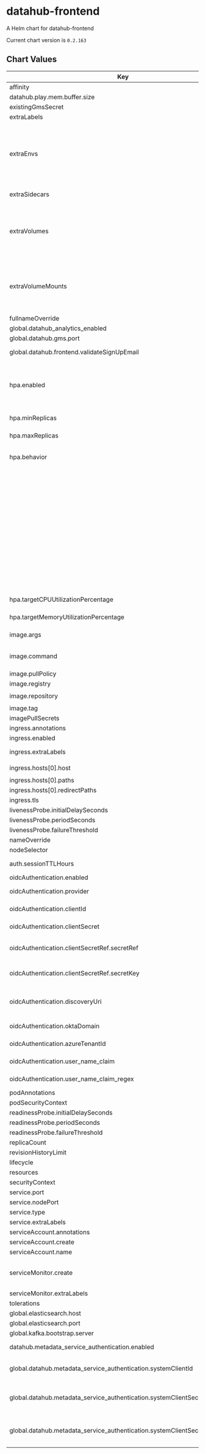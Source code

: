datahub-frontend
================

A Helm chart for datahub-frontend

Current chart version is `0.2.163`

## Chart Values

| Key                                                                         | Type                                                                                              | Default                              | Description                                                                                                                                                                                                                                                                                                                      |
|-----------------------------------------------------------------------------|---------------------------------------------------------------------------------------------------|--------------------------------------|----------------------------------------------------------------------------------------------------------------------------------------------------------------------------------------------------------------------------------------------------------------------------------------------------------------------------------|
| affinity                                                                    | object                                                                                            | `{}`                                 |                                                                                                                                                                                                                                                                                                                                  |
| datahub.play.mem.buffer.size                                                | string                                                                                            | `"10MB"`                             |                                                                                                                                                                                                                                                                                                                                  |
| existingGmsSecret                                                           | object                                                                                            | {}                                   | Reference to GMS secret if already exists                                                                                                                                                                                                                                                                                        |
| extraLabels                                                                 | object                                                                                            | `{}`                                 | Extra labels for deployment configuration                                                                                                                                                                                                                                                                                        |
| extraEnvs                                                                   | Extra [environment variables][] which will be appended to the `env:` definition for the container | `[]`                                 |
| extraSidecars                                                               | list                                                                                              | `[]`                                 | Add additional sidecar containers to the deployment pod(s)                                                                                                                                                                                                                                                                       |
| extraVolumes                                                                | Templatable string of additional `volumes` to be passed to the `tpl` function                     | ""                                   |
| extraVolumeMounts                                                           | Templatable string of additional `volumeMounts` to be passed to the `tpl` function                | ""                                   |
| fullnameOverride                                                            | string                                                                                            | `"datahub-frontend"`                 |                                                                                                                                                                                                                                                                                                                                  |
| global.datahub_analytics_enabled                                            | boolean                                                                                           | true                                 |                                                                                                                                                                                                                                                                                                                                  |
| global.datahub.gms.port                                                     | string                                                                                            | `"8080"`                             |                                                                                                                                                                                                                                                                                                                                  |
| global.datahub.frontend.validateSignUpEmail                                 | boolean                                                                                           | true                                 | Enforces user sign up through invite link to use a valid email.                                                                                                                                                                                                                                                                  |
| hpa.enabled                                                                       | bool                                                                                              | `false`                                                                               | Set to `true` to enable the Horizontal Pod Autoscaler (HPA) for the deployment. Default is `false`. **Note:** Enabling HPA may introduce instability during scaling events, such as delays in waiting for nodes to become ready to allocate new pods.                                                                                                                                               |
| hpa.minReplicas                                                                       | int                                                                                              | `2`                                                                               | The minimum number of replicas that the HPA can scale down to. Default is 2.                                                                                                                                               |
| hpa.maxReplicas                                                                       | int                                                                                              | `3`                                                                               | The maximum number of replicas that the HPA can scale up to. Default is 3.                                                                                                                                                                                                                            |
| hpa.behavior                                                           | object                                                             | `{}`                                                                 | Configuration for scaling behavior of the HPA. Leave empty for default behavior. If not provided, the default behavior is as follows:                                             |
|                                                                             |                                                                      |                                                                      | **Default Scale Down Behavior:**                                                                                                                                                      |
|                                                                             |                                                                      |                                                                      | - **Stabilization Window:** 300 seconds (5 minutes) - The amount of time the HPA will wait before allowing further scaling down.                                                   |
|                                                                             |                                                                      |                                                                      | - **Scale Down Policy:** 1 pod every 180 seconds (3 minutes). This ensures that the HPA does not scale down too quickly.                                                           |
|                                                                             |                                                                      |                                                                      | **Default Scale Up Behavior:**                                                                                                                                                        |
|                                                                             |                                                                      |                                                                      | - **Stabilization Window:** 0 seconds - No waiting period before scaling up. The HPA can immediately increase replicas if needed.                                                  |
|                                                                             |                                                                      |                                                                      | - **Scale Up Policy:** 1 pod every 60 seconds. This defines how frequently the HPA can scale up.                                                                                     |
| hpa.targetCPUUtilizationPercentage                                     | int                                                                | `70`                                                                 | The target average CPU utilization (as a percentage) for scaling. Default is `70`.                                                                                                  |
| hpa.targetMemoryUtilizationPercentage                                     | int                                                                | `70`                                                                 | The target average memory utilization (as a percentage) for scaling. Default is `70`.                                                                                               |
| image.args                                                                  | list                                                                                              | `[]`                                 | Override the image's args.  Used to configure custom startup or shutdown behavior                                                                                                                                                                                                                                                |
| image.command                                                               | list                                                                                              | `[]`                                 | Override the image's command.  Used to configure custom startup or shutdown behavior                                                                                                                                                                                                                                             |
| image.pullPolicy                                                            | string                                                                                            | `"IfNotPresent"`                     |                                                                                                                                                                                                                                                                                                                                  |
| image.registry                                                              | string                                                                                            | ``                                   | Image registry override to be used by the job.                                                                                                                                                                                                                                                                                   |
| image.repository                                                            | string                                                                                            | `"acryldata/datahub-frontend-react"` |                                                                                                                                                                                                                                                                                                                                  |
| image.tag                                                                   | string                                                                                            | `"head"`                             |                                                                                                                                                                                                                                                                                                                                  |
| imagePullSecrets                                                            | list                                                                                              | `[]`                                 |                                                                                                                                                                                                                                                                                                                                  |
| ingress.annotations                                                         | object                                                                                            | `{}`                                 |                                                                                                                                                                                                                                                                                                                                  |
| ingress.enabled                                                             | bool                                                                                              | `false`                              |                                                                                                                                                                                                                                                                                                                                  |
| ingress.extraLabels                                                         | object                                                                                            | `{}`                                 | provides extra labels for ingress configuration                                                                                                                                                                                                                                                                                  |
| ingress.hosts[0].host                                                       | string                                                                                            | `"chart-example.local"`              |                                                                                                                                                                                                                                                                                                                                  |
| ingress.hosts[0].paths                                                      | list                                                                                              | `[]`                                 |                                                                                                                                                                                                                                                                                                                                  |
| ingress.hosts[0].redirectPaths                                              | list                                                                                              | `[]`                                 |                                                                                                                                                                                                                                                                                                                                  |
| ingress.tls                                                                 | list                                                                                              | `[]`                                 |                                                                                                                                                                                                                                                                                                                                  |
| livenessProbe.initialDelaySeconds                                           | int                                                                                               | `60`                                 |                                                                                                                                                                                                                                                                                                                                  |
| livenessProbe.periodSeconds                                                 | int                                                                                               | `30`                                 |                                                                                                                                                                                                                                                                                                                                  |
| livenessProbe.failureThreshold                                              | int                                                                                               | `4`                                  |                                                                                                                                                                                                                                                                                                                                  |
| nameOverride                                                                | string                                                                                            | `""`                                 |                                                                                                                                                                                                                                                                                                                                  |
| nodeSelector                                                                | object                                                                                            | `{}`                                 |                                                                                                                                                                                                                                                                                                                                  |
| auth.sessionTTLHours                                                        | string                                                                                            | `24`                                 | Configures the length of time a session token is valid for after creation.                                                                                                                                                                                                                                                       |
| oidcAuthentication.enabled                                                  | boolean                                                                                           | `false`                              | Enable [OIDC authentication](https://datahubproject.io/docs/authentication/guides/sso/configure-oidc-react)                                                                                                                                                                                                                      |
| oidcAuthentication.provider                                                 | string                                                                                            | `""`                                 | One of the supported OIDC providers: [google](https://datahubproject.io/docs/authentication/guides/sso/configure-oidc-react-google), [okta](https://datahubproject.io/docs/authentication/guides/sso/configure-oidc-react-okta), or [azure](https://datahubproject.io/docs/authentication/guides/sso/configure-oidc-react-azure) |
| oidcAuthentication.clientId                                                 | string                                                                                            | `""`                                 | A unique identifier for your application with the identity provider                                                                                                                                                                                                                                                              |
| oidcAuthentication.clientSecret                                             | string                                                                                            | `""`                                 | A shared secret to use for exchange between you and your identity provider                                                                                                                                                                                                                                                       |
| oidcAuthentication.clientSecretRef.secretRef                                | string                                                                                            | `"nil"`                              | Optional, this is the reference to the shared secret to use for exchange between you and your identity provider                                                                                                                                                                                                                  |
| oidcAuthentication.clientSecretRef.secretKey                                | string                                                                                            | `"nil"`                              | Optional, this is the key of the shared secret to use for exchange between you and your identity provider                                                                                                                                                                                                                        |
| oidcAuthentication.discoveryUri                                             | string                                                                                            | `""`                                 | Discovery URI, e.g. `https://my-keycloak.example.com/realms/master/.well-known/openid-configuration`; needed only if `provider` is set to `other`                                                                                                                                                                                |
| oidcAuthentication.oktaDomain                                               | string                                                                                            | `""`                                 | Okta domain, e.g. `dev-12345.okta.com`; needed only if `provider` is set to `okta`                                                                                                                                                                                                                                               |
| oidcAuthentication.azureTenantId                                            | string                                                                                            | `""`                                 | Azure directory (tenant) ID; neede only if `provider` is set to `azure`                                                                                                                                                                                                                                                          |
| oidcAuthentication.user_name_claim                                          | string                                                                                            | `""`                                 | The attribute that will contain the username used on the DataHub platform                                                                                                                                                                                                                                                        |
| oidcAuthentication.user_name_claim_regex                                    | string                                                                                            | `""`                                 | A regex string used for extracting the username from the userNameClaim attribute                                                                                                                                                                                                                                                 |
| podAnnotations                                                              | object                                                                                            | `{}`                                 |                                                                                                                                                                                                                                                                                                                                  |
| podSecurityContext                                                          | object                                                                                            | `{}`                                 |                                                                                                                                                                                                                                                                                                                                  |
| readinessProbe.initialDelaySeconds                                          | int                                                                                               | `60`                                 |                                                                                                                                                                                                                                                                                                                                  |
| readinessProbe.periodSeconds                                                | int                                                                                               | `30`                                 |                                                                                                                                                                                                                                                                                                                                  |
| readinessProbe.failureThreshold                                             | int                                                                                               | `4`                                  |                                                                                                                                                                                                                                                                                                                                  |
| replicaCount                                                                | int                                                                                               | `1`                                  |                                                                                                                                                                                                                                                                                                                                  |
| revisionHistoryLimit                                                        | int                                                                                               | `10`                                 |                                                                                                                                                                                                                                                                                                                                  |
| lifecycle                                                                   | object                                                                                            | `{}`                                 |                                                                                                                                                                                                                                                                                                                                  |
| resources                                                                   | object                                                                                            | `{}`                                 |                                                                                                                                                                                                                                                                                                                                  |
| securityContext                                                             | object                                                                                            | `{}`                                 |                                                                                                                                                                                                                                                                                                                                  |
| service.port                                                                | int                                                                                               | `9001`                               |                                                                                                                                                                                                                                                                                                                                  |
| service.nodePort                                                            | int                                                                                               | `""`                                 |                                                                                                                                                                                                                                                                                                                                  |
| service.type                                                                | string                                                                                            | `"LoadBalancer"`                     |                                                                                                                                                                                                                                                                                                                                  |
| service.extraLabels                                                         | object                                                                                            | `{}`                                 |                                                                                                                                                                                                                                                                                                                                  |
| serviceAccount.annotations                                                  | object                                                                                            | `{}`                                 |                                                                                                                                                                                                                                                                                                                                  |
| serviceAccount.create                                                       | bool                                                                                              | `true`                               |                                                                                                                                                                                                                                                                                                                                  |
| serviceAccount.name                                                         | string                                                                                            | `nil`                                |                                                                                                                                                                                                                                                                                                                                  |
| serviceMonitor.create                                                       | bool                                                                                              | `false`                              | If set true and `global.datahub.monitoring.enablePrometheus` is set `true` it will create a ServiceMonitor resource                                                                                                                                                                                                              |
| serviceMonitor.extraLabels                                                  | object                                                                                            | `{}`                                 |                                                                                                                                                                                                                                                                                                                                  |
| tolerations                                                                 | list                                                                                              | `[]`                                 |                                                                                                                                                                                                                                                                                                                                  |
| global.elasticsearch.host                                                   | string                                                                                            | `"elasticsearch"`                    |                                                                                                                                                                                                                                                                                                                                  |
| global.elasticsearch.port                                                   | string                                                                                            | `"9200"`                             |                                                                                                                                                                                                                                                                                                                                  |
| global.kafka.bootstrap.server                                               | string                                                                                            | `"broker:9092"`                      |                                                                                                                                                                                                                                                                                                                                  |
| datahub.metadata_service_authentication.enabled                             | bool                                                                                              | `true`                               | Whether Metadata Service Authentication is enabled.                                                                                                                                                                                                                                                                              |
| global.datahub.metadata_service_authentication.systemClientId               | string                                                                                            | `"__datahub_system"`                 | The internal system id that is used to communicate with DataHub GMS. Required if metadata_service_authentication is 'true'.                                                                                                                                                                                                      |
| global.datahub.metadata_service_authentication.systemClientSecret.secretRef | string                                                                                            | `nil`                                | The reference to a secret containing the internal system secret that is used to communicate with DataHub GMS. Required if metadata_service_authentication is 'true'.                                                                                                                                                             |
| global.datahub.metadata_service_authentication.systemClientSecret.secretKey | string                                                                                            | `nil`                                | The key of a secret containing the internal system secret that is used to communicate with DataHub GMS. Required if metadata_service_authentication is 'true'.                                                                                                                                                                   |
